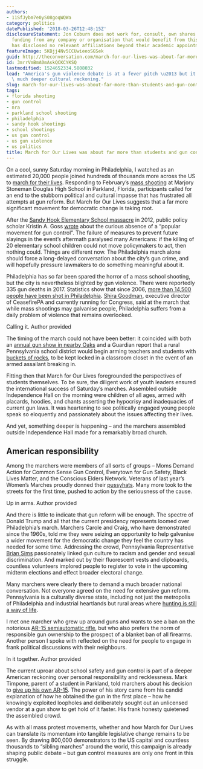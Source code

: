 ```yaml
---
authors:
- 11SfJybm7e0yS08goqWQWa
category: politics
datePublished: '2018-03-26T12:48:15Z'
disclosureStatement: Jon Coburn does not work for, consult, own shares in or receive
  funding from any company or organisation that would benefit from this article, and
  has disclosed no relevant affiliations beyond their academic appointment.
featureImage: 5KBjj4Nv5CCUwieeoSGSek
guid: http://theconversation.com/march-for-our-lives-was-about-far-more-than-students-and-gun-control-93893
id: 3mrrVmBmA0mAskQCKCYKSQ
lastmodified: 1524652334.5808032
lead: "America's gun violence debate is at a fever pitch \u2013 but it's part of a\
  \ much deeper cultural reckoning."
slug: march-for-our-lives-was-about-far-more-than-students-and-gun-control
tags:
- florida shooting
- gun control
- nra
- parkland school shooting
- philadelphia
- sandy hook shootings
- school shootings
- us gun control
- us gun violence
- us politics
title: March for Our Lives was about far more than students and gun control
---
```

On a cool, sunny Saturday morning in Philadelphia, I watched as an estimated 20,000 people joined hundreds of thousands more across the US to [march for their lives](http://www.bbc.co.uk/news/world-us-canada-43531391). Responding to February’s [mass shooting](https://theconversation.com/florida-school-shooting-urgency-of-gun-reform-calls-for-dramatic-action-from-young-survivors-92692) at Marjory Stoneman Douglas High School in Parkland, Florida, participants called for an end to the stubborn political and cultural impasse that has frustrated all attempts at gun reform. But March for Our Lives suggests that a far more significant movement for democratic change is taking root.

After the [Sandy Hook Elementary School massacre](https://edition.cnn.com/2017/12/14/us/sandy-hook-newtown-shooting-victims-profiles/index.html) in 2012, public policy scholar Kristin A. Goss [wrote](http://www.scholarsstrategynetwork.org/brief/americas-missing-popular-movement-gun-control) about the curious absence of a “popular movement for gun control”. The failure of measures to prevent future slayings in the event’s aftermath paralysed many Americans: if the killing of 20 elementary school children could not move policymakers to act, then nothing could. Things are different now. The Philadelphia march alone should force a long-delayed conversation about the city’s gun crime, and will hopefully pressure lawmakers to do something meaningful about it.

Philadelphia has so far been spared the horror of a mass school shooting, but the city is nevertheless blighted by gun violence. There were reportedly 335 gun deaths in 2017. Statistics show that since 2006, [more than 14,500 people have been shot in Philadelphia](http://www.philly.com/philly/news/364274961.html). [Shira Goodman](http://www.ceasefirepa.org/author/shira/), executive director of CeasefirePA and currently running for Congress, said at the march that while mass shootings may galvanise people, Philadelphia suffers from a daily problem of violence that remains overlooked.

Calling it. Author provided

The timing of the march could not have been better: it coincided with both an [annual gun show in nearby Oaks](https://www.nbcphiladelphia.com/news/local/Gun-Show-Illegal-Sales-Arrest-Oaks-Pennsylvania-Montgomery-Delaware-County-474638883.html) and a Guardian report that a rural Pennsylvania school district would begin arming teachers and students with [buckets of rocks](https://www.theguardian.com/us-news/2018/mar/24/school-district-in-pennsylvania-to-arm-students-and-teachers-with-rocks), to be kept locked in a classroom closet in the event of an armed assailant breaking in.

Fitting then that March for Our Lives foregrounded the perspectives of students themselves. To be sure, the diligent work of youth leaders ensured the international success of Saturday’s marches. Assembled outside Independence Hall on the morning were children of all ages, armed with placards, hoodies, and chants asserting the hypocrisy and inadequacies of current gun laws. It was heartening to see politically engaged young people speak so eloquently and passionately about the issues affecting their lives. 

And yet, something deeper is happening – and the marchers assembled outside Independence Hall made for a remarkably broad church.

## American responsibility

Among the marchers were members of all sorts of groups – Moms Demand Action for Common Sense Gun Control, Everytown for Gun Safety, Black Lives Matter, and the Conscious Elders Network. Veterans of last year’s Women’s Marches proudly donned their [pussyhats](https://theconversation.com/pussyhat-power-the-feminist-protesters-crafting-resistance-to-trump-and-his-supporters-72221). Many more took to the streets for the first time, pushed to action by the seriousness of the cause.

Up in arms. Author provided

And there is little to indicate that gun reform will be enough. The spectre of Donald Trump and all that the current presidency represents loomed over Philadelphia’s march. Marchers Carole and Craig, who have demonstrated since the 1960s, told me they were seizing an opportunity to help galvanise a wider movement for the democratic change they feel the country has needed for some time. Addressing the crowd, Pennsylvania Representative [Brian Sims](http://www.philly.com/philly/news/at-phillys-march-for-our-lives-calls-to-remember-gun-violence-is-nothing-new-20180324.html) passionately linked gun culture to racism and gender and sexual discrimination. And marked out by their fluorescent vests and clipboards, countless volunteers implored people to register to vote in the upcoming midterm elections and effect broader electoral change. 

Many marchers were clearly there to demand a much broader national conversation. Not everyone agreed on the need for extensive gun reform. Pennsylvania is a culturally diverse state, including not just the metropolis of Philadelphia and industrial heartlands but rural areas where [hunting is still a way of life](http://www.pgc.pa.gov/HuntTrap/Hunting/Pages/default.aspx). 

I met one marcher who grew up around guns and wants to see a ban on the notorious [AR-15 semiautomatic rifle](https://www.npr.org/2018/02/28/588861820/a-brief-history-of-the-ar-15), but who also prefers the norm of responsible gun ownership to the prospect of a blanket ban of all firearms. Another person I spoke with reflected on the need for people to engage in frank political discussions with their neighbours.

In it together. Author provided

The current uproar about school safety and gun control is part of a deeper American reckoning over personal responsibility and recklessness. Mark Timpone, parent of a student in Parkland, told marchers about his decision to [give up his own AR-15](https://www.nbcmiami.com/news/local/Stoneman-Douglas-Parent-Turns-His-AR-15-In-to-BSO-474641303.html). The power of his story came from his candid explanation of how he obtained the gun in the first place – how he knowingly exploited loopholes and deliberately sought out an unlicensed vendor at a gun show to get hold of it faster. His frank honesty quietened the assembled crowd. 

As with all mass protest movements, whether and how March for Our Lives can translate its momentum into tangible legislative change remains to be seen. By drawing 800,000 demonstrators to the US capital and countless thousands to “sibling marches” around the world, this campaign is already shaping public debate – but gun control measures are only one front in this struggle.